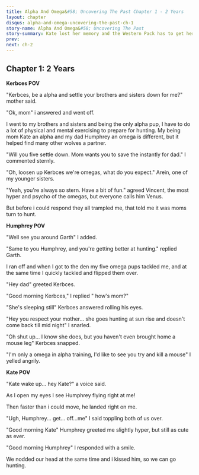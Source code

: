 ```yaml
---
title: Alpha And Omega&#58; Uncovering The Past Chapter 1 - 2 Years
layout: chapter
disqus: alpha-and-omega-uncovering-the-past-ch-1
story-name: Alpha And Omega&#58; Uncovering The Past
story-summary: Kate lost her memory and the Western Pack has to get her back but will she come back after she meets Caileb the old Southern Pack Leader?
prev: 
next: ch-2
---
```

## Chapter 1: 2 Years ##

**Kerbces POV**

"Kerbces, be a alpha and settle your brothers and sisters down for me?" mother said.

"Ok, mom" i answered and went off.

I went to my brothers and sisters and being the only alpha pup, I have to do a lot of physical and mental exercising to prepare for hunting. My being mom Kate an alpha and my dad Humphrey an omega is different, but it helped find many other wolves a partner.

"Will you five settle down. Mom wants you to save the instantly for dad." I commented sternly.

"Oh, loosen up Kerbces we're omegas, what do you expect." Arein, one of my younger sisters.

"Yeah, you're always so stern. Have a bit of fun." agreed Vincent, the most hyper and psycho of the omegas, but everyone calls him Venus.

But before i could respond they all trampled me, that told me it was moms turn to hunt.

**Humphrey POV**

"Well see you around Garth" I added.

"Same to you Humphrey, and you're getting better at hunting." replied Garth.

I ran off and when I got to the den my five omega pups tackled me, and at the same time I quickly tackled and flipped them over.

"Hey dad" greeted Kerbces.

"Good morning Kerbces," I replied " how's mom?"

"She's sleeping still" Kerbces answered rolling his eyes.

"Hey you respect your mother... she goes hunting at sun rise and doesn't come back till mid night" I snarled.

"Oh shut up... I know she does, but you haven't even brought home a mouse leg" Kerbces snapped.

"I'm only a omega in alpha training, I'd like to see you try and kill a mouse" I yelled angrily.

**Kate POV**

"Kate wake up... hey Kate?" a voice said.

As I open my eyes I see Humphrey flying right at me!

Then faster than i could move, he landed right on me.

"Ugh, Humphrey... get... off...me" I said toppling both of us over.

"Good morning Kate" Humphrey greeted me slightly hyper, but still as cute as ever.

"Good morning Humphrey" I responded with a smile.

We nodded our head at the same time and i kissed him, so we can go hunting.

